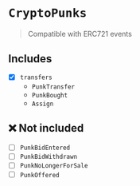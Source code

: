 # `CryptoPunks`

> Compatible with ERC721 events

## Includes

- [x] `transfers`
  - `PunkTransfer`
  - `PunkBought`
  - `Assign`

## ❌ Not included

- [ ] `PunkBidEntered`
- [ ] `PunkBidWithdrawn`
- [ ] `PunkNoLongerForSale`
- [ ] `PunkOffered`
